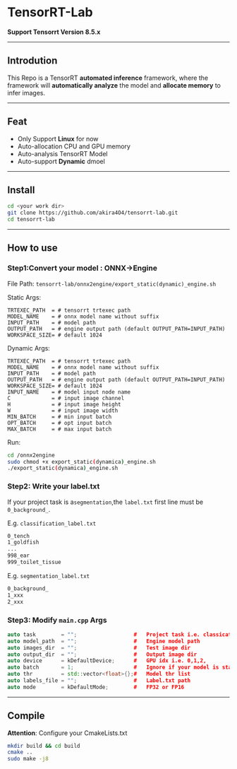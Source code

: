 # TensorRT-Lab

**Support Tensorrt Version 8.5.x**

---

## Introdution

This Repo is a TensorRT **automated inference** framework, where the framework will **automatically analyze** the model and **allocate memory** to
infer
images.

---

## Feat

- Only Support **Linux** for now
- Auto-allocation CPU and GPU memory
- Auto-analysis TensorRT Model
- Auto-support **Dynamic** dmoel

---

## Install

```bash
cd <your work dir>
git clone https://github.com/akira4O4/tensorrt-lab.git
cd tensorrt-lab
```

---

## How to use

### Step1:Convert your model : ONNX->Engine

File Path: ```tensorrt-lab/onnx2engine/export_static(dynamic)_engine.sh```

Static Args:

```shell
TRTEXEC_PATH  = # tensorrt trtexec path
MODEL_NAME    = # onnx model name without suffix
INPUT_PATH    = # model path
OUTPUT_PATH   = # engine output path (default OUTPUT_PATH=INPUT_PATH)
WORKSPACE_SIZE= # default 1024
```

Dynamic Args:

```shell
TRTEXEC_PATH  = # tensorrt trtexec path
MODEL_NAME    = # onnx model name without suffix
INPUT_PATH    = # model path
OUTPUT_PATH   = # engine output path (default OUTPUT_PATH=INPUT_PATH)
WORKSPACE_SIZE= # default 1024
INPUT_NAME    = # model input node name 
C             = # input image channel
H             = # input image height 
W             = # input image width
MIN_BATCH     = # min input batch 
OPT_BATCH     = # opt input batch 
MAX_BATCH     = # max input batch 
```

Run:

```bash
cd /onnx2engine
sudo chmod +x export_static(dynamica)_engine.sh
./export_static(dynamica)_engine.sh
```

### Step2: Write your label.txt

If your project task is a```segmentation```,the ```label.txt``` first line must be ```0_background_```.

E.g. ```classification_label.txt```

```txt
0_tench
1_goldfish
...
998_ear
999_toilet_tissue
```

E.g. ```segmentation_label.txt```

```txt
0_background_
1_xxx
2_xxx
```

### Step3: Modify ```main.cpp``` Args

```c++
auto task        = "";                  #   Project task i.e. classication or segmentation
auto model_path  = "";                  #   Engine model path
auto images_dir  = "";                  #   Test image dir
auto output_dir  = "";                  #   Output image dir
auto device      = kDefaultDevice;      #   GPU idx i.e. 0,1,2,
auto batch       = 1;                   #   Ignore if your model is static
auto thr         = std::vector<float>{};#   Model thr list
auto labels_file = "";                  #   Label.txt path
auto mode        = kDefaultMode;        #   FP32 or FP16
```

---

## Compile

**Attention**: Configure your CmakeLists.txt

```bash
mkdir build && cd build
cmake ..
sudo make -j8
```